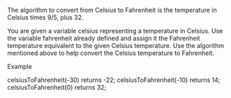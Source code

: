 The algorithm to convert from Celsius to Fahrenheit is the temperature in Celsius times 9/5, plus 32.

You are given a variable celsius representing a temperature in Celsius. Use the variable fahrenheit already defined and assign it the Fahrenheit temperature equivalent to the given Celsius temperature. Use the algorithm mentioned above to help convert the Celsius temperature to Fahrenheit.

Example

celsiusToFahrenheit(-30) returns -22;
celsiusToFahrenheit(-10) returns 14;
celsiusToFahrenheit(0) returns 32;
